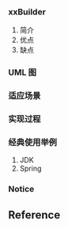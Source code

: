 ### xxBuilder

1. 简介
2. 优点
3. 缺点

### UML 图

### 适应场景

### 实现过程

### 经典使用举例

1. JDK
2. Spring

### Notice

## Reference
